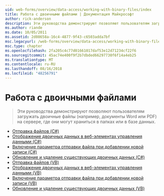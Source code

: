 ```yaml
---
uid: web-forms/overview/data-access/working-with-binary-files/index
title: Работа с двоичными файлами | Документация Майкрософт
author: rick-anderson
description: Эти руководства демонстрируют позволяют пользователям загружать двоичные файлы (например, документы Word или PDF) на сервере, где они могут храниться в папках или в базе данных.
ms.author: riande
ms.date: 10/05/2011
ms.assetid: 2d08658a-16c4-4877-9f43-c6503adda7bf
msc.legacyurl: /web-forms/overview/data-access/working-with-binary-files
msc.type: chapter
ms.openlocfilehash: 2fa205c4c77d01661017daf53e12d71234cf22f6
ms.sourcegitcommit: 45ac74e400f9f2b7dbded66297730f6f14a4eb25
ms.translationtype: MT
ms.contentlocale: ru-RU
ms.lasthandoff: 08/16/2018
ms.locfileid: "48256791"
---
```

<a name="working-with-binary-files"></a>Работа с двоичными файлами
====================
> Эти руководства демонстрируют позволяют пользователям загружать двоичные файлы (например, документы Word или PDF) на сервере, где они могут храниться в папках или в базе данных.


- [Отправка файлов (C#)](uploading-files-cs.md)
- [Отображение двоичных данных в веб-элементах управления данными (C#)](displaying-binary-data-in-the-data-web-controls-cs.md)
- [Включение параметра отправки файла при добавлении новой записи (C#)](including-a-file-upload-option-when-adding-a-new-record-cs.md)
- [Обновление и удаление существующих двоичных данных (C#)](updating-and-deleting-existing-binary-data-cs.md)
- [Отправка файлов (VB)](uploading-files-vb.md)
- [Отображение двоичных данных в веб-элементах управления данными (VB)](displaying-binary-data-in-the-data-web-controls-vb.md)
- [Включение параметра отправки файла при добавлении новой записи (VB)](including-a-file-upload-option-when-adding-a-new-record-vb.md)
- [Обновление и удаление существующих двоичных данных (VB)](updating-and-deleting-existing-binary-data-vb.md)
